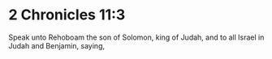 # 2 Chronicles 11:3

Speak unto Rehoboam the son of Solomon, king of Judah, and to all Israel in Judah and Benjamin, saying,